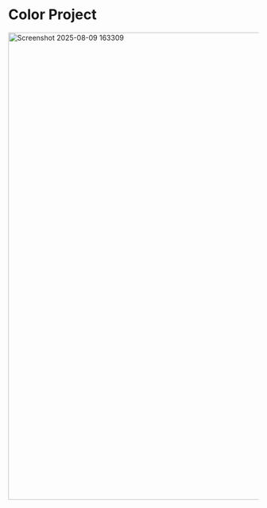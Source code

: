# Color Project

<img width="1219" height="939" alt="Screenshot 2025-08-09 163309" src="https://github.com/user-attachments/assets/8fcafa10-5f9a-451e-a082-f625a35094ba" />

